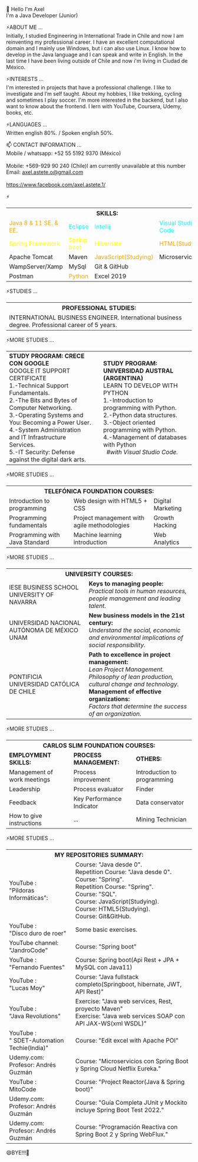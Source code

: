 👋 Hello I'm Axel<br/>
I'm a Java Developer (Junior)<br/>

⚡ABOUT ME ...<br/>
Initially, I studied Engineering in International Trade in Chile and now I am reinventing my professional career. I have an excellent computational domain and I mainly use
Windows, but i can also use Linux. I know how to develop in the Java language and I can speak and write in English. In the last time I have been living outside of Chile and now i'm living in Ciudad de México.

⚡INTERESTS ...<br/>
I&#39;m interested in projects that have a professional challenge. I like to investigate and I’m self taught. About my hobbies, I like trekking, cycling and sometimes I play soccer. I&#39;m more interested in the backend, but I also want to know about the frontend. I lern with YouTube, Coursera, Udemy, books, etc.

⚡LANGUAGES ...<br/>
Written english 80%. / Spoken english 50%.

📫
CONTACT INFORMATION ...<br/>
Mobile / whatsapp: +52 55 5192 9370 (México) <br>  
Mobile: +569-929 90 240 (Chile)I am currently unavailable at this number  <br>
Email: axel.astete.o@gmail.com <br>  
https://www.facebook.com/axel.astete.1/
 
⚡
 <table>
        <tr>
          <th colspan="4">SKILLS:</th>
        </tr>
        <tr>
          <td ><font color="orange">Java 8 & 11 SE. & EE.</font></td>
          <td ><font color="aqua">Eclipse</font></td>
          <td ><font color="aqua">Intellij</font></td>
          <td ><font color="aqua">Visual Studio Code</font></td>
        </tr>
        <tr>
          <td ><font color="yellow">Spring Framework</font></td>
          <td ><font color="yellow">Spring boot</font></td>
          <td ><font color="yellow">Hibernate</font></td>
          <td><font color="orange">HTML(Studying)</font></td>
        </tr>
        <tr>
          <td >Apache Tomcat</td>
          <td >Maven</td>
          <td><font color="orange">JavaScript(Studying)</font></td>
          <td>Microservices</td>
        </tr>
        <tr>
            <td >WampServer/Xamp</td>
            <td >MySql</td>
            <td >Git & GitHub</td>
            <td></td>
          </tr>
          <tr>
            <td >Postman</td>
            <td ><font color="orange">Python</font></td>
            <td >Excel 2019</td>
            <td></td>
          </tr>
      </table>
      
  
⚡STUDIES ...<br/>
    <table>
        <tr>
          <th colspan="3">PROFESSIONAL STUDIES:</th>
        </tr>
        <tr>
          <td >
              INTERNATIONAL BUSINESS ENGINEER. International business degree. Professional career of 5 years.
          </td>
        </tr>
      </table>
      
 ⚡MORE STUDIES ...<br/>
        <table>
            <tr>
                <td><b>STUDY PROGRAM: CRECE CON GOOGLE</b><br/>
                    GOOGLE IT SUPPORT CERTIFICATE<br/>
                    1.-Technical Support Fundamentals.<br/>
                    2.-The Bits and Bytes of Computer Networking.<br/>
                    3.-Operating Systems and You: Becoming a Power User.<br/>
                    4.-System Administration and IT Infrastructure Services.<br/>
                    5.-IT Security: Defense against the digital dark arts.
                </td>
                <td width="2%"></td>
                <td><b>STUDY PROGRAM: UNIVERSIDAD AUSTRAL (ARGENTINA)</b><br/>
                    LEARN TO DEVELOP WITH PYTHON<br/>
                    1.-Introduction to programming with Python.<br/>
                    2.-Python data structures.<br/>
                    3.-Object oriented programming with Python. <br/>
                    4.-Management of databases with Python<br/>
                    &nbsp;&nbsp;<i>#with Visual Studio Code.</i>
                </td>
            </tr>
         </table>
 
 ⚡MORE STUDIES ...<br/>
      <table >
        <tr>
          <th colspan="3">TELEFÓNICA FOUNDATION COURSES:</th>
        </tr>
        <tr>
          <td >Introduction to programming</td>
          <td >Web design with HTML5 + CSS</td>
          <td >Digital Marketing</td>
        </tr>
        <tr>
          <td >Programming fundamentals </td>
          <td >Project management with agile methodologies</td>
          <td >Growth Hacking</td>
        </tr>
        <tr>
          <td >Programming with Java Standard</td>
          <td >Machine learning introduction</td>
          <td >Web Analytics</td>
        </tr>
      </table>
 
⚡MORE STUDIES ...<br/>
   <table>
        <tr>
          <th colspan="3">UNIVERSITY COURSES: </th>
        </tr>
        <tr>
          <td >IESE BUSINESS SCHOOL UNIVERSITY OF NAVARRA</td>
          <td ><b>Keys to managing people:</b><br/>
               <i>Practical tools in human resources, people management and leading talent.</i>
          </td>
        </tr>
        <tr>
          <td >UNIVERSIDAD NACIONAL AUTÓNOMA DE MÉXICO UNAM </td>
          <td ><b>New business models in the 21st century:</b><br/>
              <i>Understand the social, economic and environmental implications of social responsibility.</i>
          </td> 
        </tr>
        <tr>
          <td >PONTIFICIA UNIVERSIDAD CATÓLICA DE CHILE</td>
          <td ><b>Path to excellence in project management:</b><br/>
                <i>Lean Project Management. Philosophy of lean production, cultural change and technology.</i><br/>
                <b>Management of effective organizations:</b><br/>
                <i>Factors that determine the success of an organization.</i>
          </td>
        </tr>
      </table>
   
   
   
⚡MORE STUDIES ...<br/>
 
  <table>
        <tr>
          <th colspan="3">CARLOS SLIM FOUNDATION COURSES:</th>
        </tr>
        <tr>
            <td><b>EMPLOYMENT SKILLS:</b></td>
            <td><b>PROCESS MANAGEMENT: </b></td>
            <td><b>OTHERS:</b></td>
        </tr>
        <tr>
          <td >Management of work meetings</td>
          <td >Process improvement </td>
          <td >Introduction to programming</td>
        </tr>
        <tr>
          <td >Leadership  </td>
          <td >Process evaluator</td>
          <td >Finder</td>
        </tr>
        <tr>
          <td >Feedback</td>
          <td >Key Performance Indicator</td>
          <td >Data conservator</td>
        </tr>
        <tr>
            <td >How to give instructions</td>
            <td >...</td>
            <td >Mining Technician</td>
          </tr>
      </table>
      

⚡MORE STUDIES ...<br/>
   <table>
        <tr>
          <th colspan="2">MY REPOSITORIES SUMMARY:</th>
        </tr>
        <tr>
          <td >
            YouTube :<br/> "Píldoras Informáticas": <br/>
          </td>
          <td >
            Course: "Java desde 0".<br/>
               Repetition Course: "Java desde 0".<br/>
               Course: "Spring".<br/>
               Repetition Course: "Spring".<br/>
               Course: "SQL".<br/>
               Course: JavaScript(Studying).<br/> 
               Course: HTML5(Studying).<br/>
               Course: Git&GitHub.
          </td>
        </tr>
         <tr>
          <td >YouTube :<br/>"Disco duro de roer"</td>
          <td >Some basic exercises.</td>
        </tr>
        <tr>
            <td >YouTube channel:<br/>"JandroCode"</td>
            <td>Course: "Spring boot"</td>
        </tr>
        <tr>
            <td >YouTube :<br/>"Fernando Fuentes"</td>
            <td>Course: Spring boot(Api Rest + JPA + MySQL con Java11)</td>
          </tr>
        <tr>
          <td >YouTube :<br/>"Lucas Moy"</td>
          <td>Course: "Java fullstack completo(Springboot, hibernate, JWT, API Rest)"</td>
        </tr>
        <tr>
            <td >YouTube :<br/>"Java Revolutions"</td>
            <td>Exercise: "Java web services, Rest, proyecto Maven"
                <br/>Exercise: "Java web services SOAP con API JAX-WS(xml WSDL)"
            </td>
        </tr>
        <tr>
            <td >YouTube :<br/>" SDET-Automation Techie(India)"</td>
            <td>Course: "Edit excel with Apache POI"</td>
        </tr>
         <tr>
            <td >Udemy.com:<br/> Profesor: Andrés Guzmán</td>
            <td>Course: "Microservicios con Spring Boot y Spring Cloud Netflix Eureka."</td>
        </tr>
         <tr>
            <td >YouTube :<br/>MitoCode</td>
            <td>Course: "Project Reactor(Java & Spring boot)"</td>
        </tr>
        <tr>
            <td >Udemy.com:<br/> Profesor: Andrés Guzmán</td>
            <td>Course: "Guía Completa JUnit y Mockito incluye Spring Boot Test 2022."</td>
        </tr>
        <tr>
            <td >Udemy.com:<br/> Profesor: Andrés Guzmán</td>
            <td>Course: "Programación Reactiva con Spring Boot 2 y Spring WebFlux."</td>
        </tr>
      </table>
      
      
      
😄BYE!!!👋

<!--
- 🤔 I’m looking for help with ...
- 💬 Ask me about ...
- 📫 How to reach me: ...
- 😄 Pronouns: ...
- ⚡ Fun fact: ...
-->
